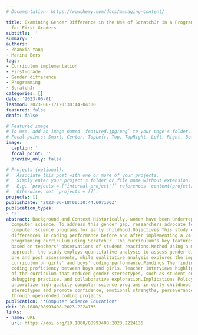 ```yaml
---
# Documentation: https://wowchemy.com/docs/managing-content/

title: Examining Gender Difference in the Use of ScratchJr in a Programming Curriculum
  for First Graders
subtitle: ''
summary: ''
authors:
- Zhanxia Yang
- Marina Bers
tags:
- Curriculum implementation
- First-grade
- Gender difference
- Programming
- ScratchJr
categories: []
date: '2023-06-01'
lastmod: 2023-06-17T20:30:44-04:00
featured: false
draft: false

# Featured image
# To use, add an image named `featured.jpg/png` to your page's folder.
# Focal points: Smart, Center, TopLeft, Top, TopRight, Left, Right, BottomLeft, Bottom, BottomRight.
image:
  caption: ''
  focal_point: ''
  preview_only: false

# Projects (optional).
#   Associate this post with one or more of your projects.
#   Simply enter your project's folder or file name without extension.
#   E.g. `projects = ["internal-project"]` references `content/project/deep-learning/index.md`.
#   Otherwise, set `projects = []`.
projects: []
publishDate: '2023-06-18T00:30:44.607100Z'
publication_types:
- '2'
abstract: Background and Context Historically, women have been underrepresented in
  computer science. To address this gender gap, researchers advocate for high-quality
  computer science programs for early childhood.Objectives This study examines gender
  differences in coding performance before and after implementing a 24-lesson visual
  programming curriculum using ScratchJr. The curriculum's key features are summarized
  based on teachers' observations of student reactions.Method Using a mixed methods
  approach, the study employs quantitative analysis to assess gender differences in
  pre and post assessments, while qualitative analysis explores the impact of the
  curriculum on girls' and boys' coding performance.Findings The findings reveal comparable
  coding proficiency between boys and girls. Teacher interviews highlight aspects
  of the curriculum that reduced gender stereotypes, such as student engagement, autonomy,
  debugging practice, and collaborative exploration.Implications Policymakers should
  prioritize high-quality computer science programs in early childhood to combat gender-interest
  stereotypes and promote confidence, emotional strengths, perseverance, and collaboration
  through open-ended coding projects.
publication: '*Computer Science Education*'
doi: 10.1080/08993408.2023.2224135
links:
- name: URL
  url: https://doi.org/10.1080/08993408.2023.2224135
---
```

